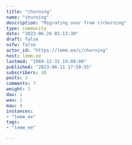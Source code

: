 ```yaml
---
title: "churning" 
name: "churning"
description: "Migrating over from r/churning"
type: community
date: "2023-06-24 01:13:30"
draft: false
nsfw: false
actor_id: "https://lemm.ee/c/churning"
host: lemm.ee
lastmod: "1969-12-31 19:00:00"
published: "2023-06-11 17:58:55"
subscribers: 18
posts: 3
comments: 7
weight: 3
dau: 1
wau: 1
mau: 4
instances:
- "lemm_ee"
tags: 
- "lemm_ee"

---
```

